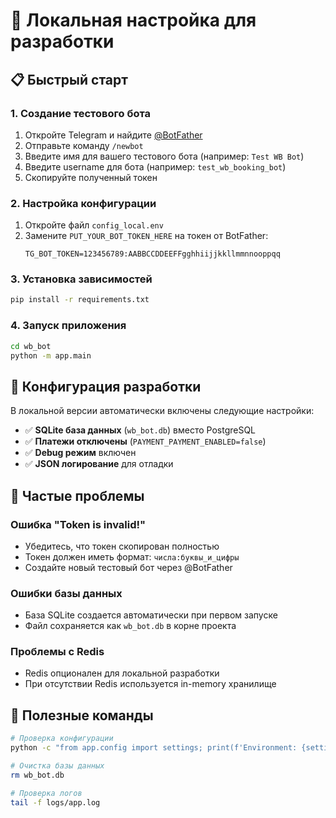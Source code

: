# 🚀 Локальная настройка для разработки

## 📋 Быстрый старт

### 1. Создание тестового бота

1. Откройте Telegram и найдите [@BotFather](https://t.me/botfather)
2. Отправьте команду `/newbot`
3. Введите имя для вашего тестового бота (например: `Test WB Bot`)
4. Введите username для бота (например: `test_wb_booking_bot`)
5. Скопируйте полученный токен

### 2. Настройка конфигурации

1. Откройте файл `config_local.env`
2. Замените `PUT_YOUR_BOT_TOKEN_HERE` на токен от BotFather:
   ```env
   TG_BOT_TOKEN=123456789:AABBCCDDEEFFgghhiijjkkllmmnnooppqq
   ```

### 3. Установка зависимостей

```bash
pip install -r requirements.txt
```

### 4. Запуск приложения

```bash
cd wb_bot
python -m app.main
```

## 🔧 Конфигурация разработки

В локальной версии автоматически включены следующие настройки:

- ✅ **SQLite база данных** (`wb_bot.db`) вместо PostgreSQL
- ✅ **Платежи отключены** (`PAYMENT_PAYMENT_ENABLED=false`)
- ✅ **Debug режим** включен
- ✅ **JSON логирование** для отладки

## 🐛 Частые проблемы

### Ошибка "Token is invalid!"
- Убедитесь, что токен скопирован полностью
- Токен должен иметь формат: `числа:буквы_и_цифры`
- Создайте новый тестовый бот через @BotFather

### Ошибки базы данных
- База SQLite создается автоматически при первом запуске
- Файл сохраняется как `wb_bot.db` в корне проекта

### Проблемы с Redis
- Redis опционален для локальной разработки
- При отсутствии Redis используется in-memory хранилище

## 📝 Полезные команды

```bash
# Проверка конфигурации
python -c "from app.config import settings; print(f'Environment: {settings.environment}'); print(f'Payment enabled: {settings.payment.payment_enabled}')"

# Очистка базы данных
rm wb_bot.db

# Проверка логов
tail -f logs/app.log
```





